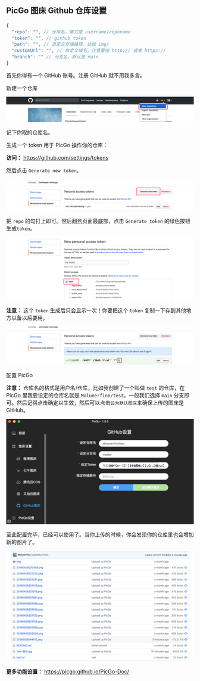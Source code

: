 ## PicGo 图床 Github 仓库设置

```js
{
  "repo": "", // 仓库名，格式是 username/reponame
  "token": "", // github token
  "path": "", // 自定义存储路径，比如 img/
  "customUrl": "", // 自定义域名，注意要加 http:// 或者 https://
  "branch": "" // 分支名，默认是 main
}
```

首先你得有一个 GitHub 账号。注册 GitHub 就不用我多言。

新建一个仓库

![create_new_repo](https://raw.githubusercontent.com/chuenwei0129/my-picgo-repo/master/2021/create_new_repo.png?token=AEIZJZLFTH5O2JKBSHV42LLACFPA6)

记下你取的仓库名。

生成一个 token 用于 PicGo 操作你的仓库：

**访问：** https://github.com/settings/tokens

然后点击 `Generate new token`。

![generate_new_token.png](https://raw.githubusercontent.com/chuenwei0129/my-picgo-repo/master/2021/generate_new_token.png?token=AEIZJZLQ2XBQFRXAJOKJRYLACFRJM)

把 `repo` 的勾打上即可。然后翻到页面最底部，点击 `Generate token` 的绿色按钮生成`token`。

![generate_token_repo](https://raw.githubusercontent.com/chuenwei0129/my-picgo-repo/master/2021/20180508210435.png?token=AEIZJZIAA4OXQFXVQZJP2K3ACFRDA)

**注意：** 这个 `token` 生成后只会显示一次！你要把这个 `token` 复制一下存到其他地方以备以后要用。

![copy_token](https://raw.githubusercontent.com/chuenwei0129/my-picgo-repo/master/2021/copy_token.png?token=AEIZJZOGBUE7MCPCFKCWXNDACFROY)

配置 PicGo

**注意：** 仓库名的格式是用户名/仓库，比如我创建了一个叫做 `test` 的仓库，在 PicGo 里我要设定的仓库名就是 `Molunerfinn/test`。一般我们选择 `main` 分支即可。然后记得点击确定以生效，然后可以点击`设为默认图床`来确保上传的图床是 GitHub。

![setup_github](https://raw.githubusercontent.com/chuenwei0129/my-picgo-repo/master/2021/setup_github.png?token=AEIZJZJKGBQFDVTPAFQNQB3ACFRSG)

至此配置完毕，已经可以使用了。当你上传的时候，你会发现你的仓库里也会增加新的图片了。

![success](https://raw.githubusercontent.com/chuenwei0129/my-picgo-repo/master/2021/success.png?token=AEIZJZJEUJCILDHXYLMS5R3ACFRTW)

**更多功能设置：** https://picgo.github.io/PicGo-Doc/
